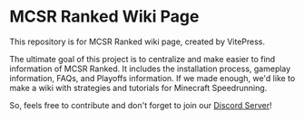 # MCSR Ranked Wiki Page
This repository is for MCSR Ranked wiki page, created by VitePress.

The ultimate goal of this project is to centralize and make easier to find information of MCSR Ranked. It includes the installation process, gameplay information, FAQs, and Playoffs information.
If we made enough, we'd like to make a wiki with strategies and tutorials for Minecraft Speedrunning.

So, feels free to contribute and don't forget to join our [Discord Server](https://mcsrranked.com/discord)!